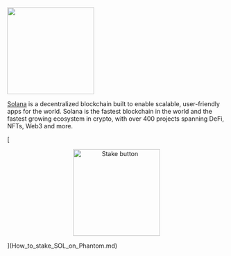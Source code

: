 # <p align="center">
  <img width="200" src="https://user-images.githubusercontent.com/95366163/148080933-a709b855-5d2a-40b3-82c5-e571a86ccb5c.png">
</p>

[Solana](https://solana.com/) is a decentralized blockchain built to enable scalable, user-friendly apps for the world.
Solana is the fastest blockchain in the world and the fastest growing ecosystem in crypto, with over 400 projects spanning DeFi, NFTs, Web3 and more.


[<p align="center">
  <img width="200" alt="Stake button" src="https://user-images.githubusercontent.com/95366163/148081787-e7f3e5bd-34d1-4e8d-8c47-06928d698cd2.png">
</p>](How_to_stake_SOL_on_Phantom.md)

